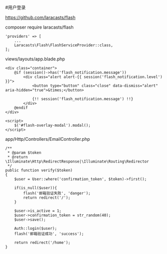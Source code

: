 #用户登录

https://github.com/laracasts/flash

composer require laracasts/flash

```
'providers' => [
	...
    Laracasts\Flash\FlashServiceProvider::class,
];
```

views/layouts/app.blade.php
```
<div class="container">
    @if (session()->has('flash_notification.message'))
        <div class="alert alert-{{ session('flash_notification.level') }}">
            <button type="button" class="close" data-dismiss="alert" aria-hidden="true">&times;</button>

            {!! session('flash_notification.message') !!}
        </div>
    @endif
</div>

<script>
    $('#flash-overlay-modal').modal();
</script>
```

app/Http/Controllers/EmailController.php
```
/**
 * @param $token
 * @return \Illuminate\Http\RedirectResponse|\Illuminate\Routing\Redirector
 */
public function verify($token)
{
    $user = User::where('confirmation_token', $token)->first();

    if(is_null($user)){
        flash('邮箱验证失败', 'danger');
        return redirect('/');
    }

    $user->is_active = 1;
    $user->confirmation_token = str_random(40);
    $user->save();
    
    Auth::login($user);
    flash('邮箱验证成功', 'success');

    return redirect('/home');
}
```

